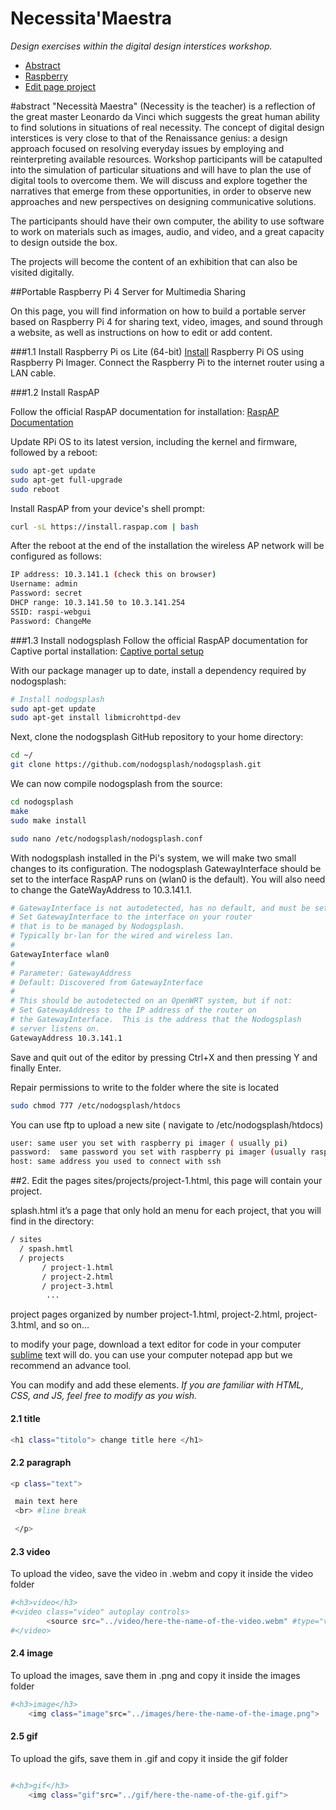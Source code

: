 # Necessita'Maestra

*Design exercises within the digital design interstices workshop.*

- [Abstract](#abstract)
- [Raspberry](#portable-raspberry-pi-4-server-for-multimedia-sharing)
- [Edit page project](#edit-the-pages)



#abstract
"Necessità Maestra" (Necessity is the teacher) is a reflection of the great master Leonardo da Vinci which suggests the great human ability to find solutions in situations of real necessity. The concept of digital design interstices is very close to that of the Renaissance genius: a design approach focused on resolving everyday issues by employing and reinterpreting available resources.
Workshop participants will be catapulted into the simulation of particular situations and will have to plan the use of digital tools to overcome them. We will discuss and explore together the narratives that emerge from these opportunities, in order to observe new approaches and new perspectives on designing communicative solutions.

The participants should have their own computer, the ability to use software to work on materials such as images, audio, and video, and a great capacity to design outside the box.

The projects will become the content of an exhibition that can also be visited digitally.


##Portable Raspberry Pi 4 Server for Multimedia Sharing



On this page, you will find information on how to build a portable server based on Raspberry Pi 4 for sharing text, video, images, and sound through a website, as well as instructions on how to edit or add content.

###1.1 Install Raspberry Pi os Lite (64-bit)
[Install](https://www.raspberrypi.com/software/)  Raspberry Pi OS using Raspberry Pi Imager.
Connect the Raspberry Pi to the internet router using a LAN cable.


###1.2 Install RaspAP

Follow the official RaspAP documentation for installation:
[RaspAP Documentation](https://docs.raspap.com/)

Update RPi OS to its latest version, including the kernel and firmware, followed by a reboot:

```bash
sudo apt-get update
sudo apt-get full-upgrade
sudo reboot
```
Install RaspAP from your device's shell prompt:

```bash
curl -sL https://install.raspap.com | bash

```
After the reboot at the end of the installation the wireless AP network will be configured as follows:
```bash
IP address: 10.3.141.1 (check this on browser)
Username: admin
Password: secret
DHCP range: 10.3.141.50 to 10.3.141.254
SSID: raspi-webgui
Password: ChangeMe
```

###1.3 Install nodogsplash
Follow the official RaspAP documentation for Captive portal  installation:
[Captive portal setup](https://docs.raspap.com/captive/)

With our package manager up to date, install a dependency required by nodogsplash:

```bash
# Install nodogsplash
sudo apt-get update
sudo apt-get install libmicrohttpd-dev
```

Next, clone the nodogsplash GitHub repository to your home directory:


```bash
cd ~/
git clone https://github.com/nodogsplash/nodogsplash.git
```
We can now compile nodogsplash from the source:


```bash
cd nodogsplash
make
sudo make install
```
```bash
sudo nano /etc/nodogsplash/nodogsplash.conf

```
With nodogsplash installed in the Pi's system, we will make two small changes to its configuration. The nodogsplash GatewayInterface should be set to the interface RaspAP runs on (wlan0 is the default). You will also need to change the GateWayAddress to 10.3.141.1.
```bash
# GatewayInterface is not autodetected, has no default, and must be set here.
# Set GatewayInterface to the interface on your router
# that is to be managed by Nodogsplash.
# Typically br-lan for the wired and wireless lan.
#
GatewayInterface wlan0
#
# Parameter: GatewayAddress
# Default: Discovered from GatewayInterface
#
# This should be autodetected on an OpenWRT system, but if not:
# Set GatewayAddress to the IP address of the router on
# the GatewayInterface.  This is the address that the Nodogsplash
# server listens on.
GatewayAddress 10.3.141.1

```

Save and quit out of the editor by pressing Ctrl+X and then pressing Y and finally Enter.

Repair permissions to write to the folder where the site is located
```bash
sudo chmod 777 /etc/nodogsplash/htdocs
```
You can use ftp to upload a new site  ( navigate to /etc/nodogsplash/htdocs)
```bash
user: same user you set with raspberry pi imager ( usually pi)
password:  same password you set with raspberry pi imager (usually raspberry)
host: same address you used to connect with ssh

```

##2. Edit the pages
sites/projects/project-1.html, this page will contain your project.

splash.html it’s a page that only hold an menu for each project, that you will find in the directory:
```bash
/ sites
  / spash.hmtl
  / projects   
       / project-1.html
       / project-2.html
       / project-3.html
        ...

```
project pages organized by number project-1.html, project-2.html, project-3.html, and so on...

to modify your page, download a text editor for code in your computer [sublime](https://www.sublimetext.com/) text will do. you can use your computer notepad app but we recommend an advance tool.

You can modify and add these elements.
*If you are familiar with HTML, CSS, and JS, feel free to modify as you wish.*


#### 2.1 title
```bash
<h1 class="titolo"> change title here </h1>
```
#### 2.2 paragraph
```bash
<p class="text">

 main text here
 <br> #line break

 </p>
```


#### 2.3 video
To upload the video, save the video in .webm and copy it inside the video folder

```bash
#<h3>video</h3>
#<video class="video" autoplay controls>
        <source src="../video/here-the-name-of-the-video.webm" #type="video/webm">  
#</video>
```

#### 2.4 image
To upload the images, save them in .png and copy it inside the images folder

```bash
#<h3>image</h3>
    <img class="image"src="../images/here-the-name-of-the-image.png">

```
#### 2.5 gif
To upload the gifs, save them in .gif and copy it inside the gif folder
```bash

#<h3>gif</h3>
    <img class="gif"src="../gif/here-the-name-of-the-gif.gif">

```
